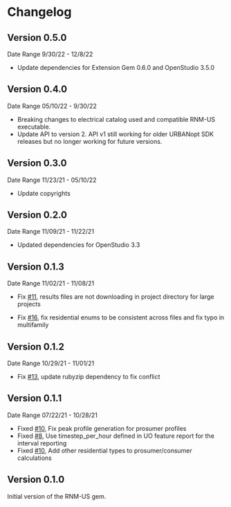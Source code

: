 # Changelog

## Version 0.5.0
Date Range 9/30/22 - 12/8/22

- Update dependencies for Extension Gem 0.6.0 and OpenStudio 3.5.0

## Version 0.4.0
Date Range 05/10/22 - 9/30/22

- Breaking changes to electrical catalog used and compatible RNM-US executable.
- Update API to version 2. API v1 still working for older URBANopt SDK releases but no longer working for future versions.

## Version 0.3.0
Date Range 11/23/21 - 05/10/22

- Update copyrights

## Version 0.2.0

Date Range 11/09/21 - 11/22/21

- Updated dependencies for OpenStudio 3.3

## Version 0.1.3

Date Range 11/02/21 - 11/08/21

- Fix [#11](https://github.com/urbanopt/urbanopt-rnm-us-gem/issues/11), results files are not downloading in project directory for large projects

- Fix [#16](https://github.com/urbanopt/urbanopt-rnm-us-gem/issues/16), fix residential enums to be consistent across files and fix typo in multifamily

## Version 0.1.2

Date Range 10/29/21 - 11/01/21

- Fix [#13](https://github.com/urbanopt/urbanopt-rnm-us-gem/issues/13), update rubyzip dependency to fix conflict

## Version 0.1.1

Date Range 07/22/21 - 10/28/21

- Fixed [#10]( https://github.com/urbanopt/urbanopt-rnm-us-gem/issues/7 ), Fix peak profile generation for prosumer profiles
- Fixed [#8]( https://github.com/urbanopt/urbanopt-rnm-us-gem/issues/8 ), Use timestep_per_hour defined in UO feature report for the interval reporting
- Fixed [#10]( https://github.com/urbanopt/urbanopt-rnm-us-gem/issues/10 ), Add other residential types to prosumer/consumer calculations

## Version 0.1.0

Initial version of the RNM-US gem.
